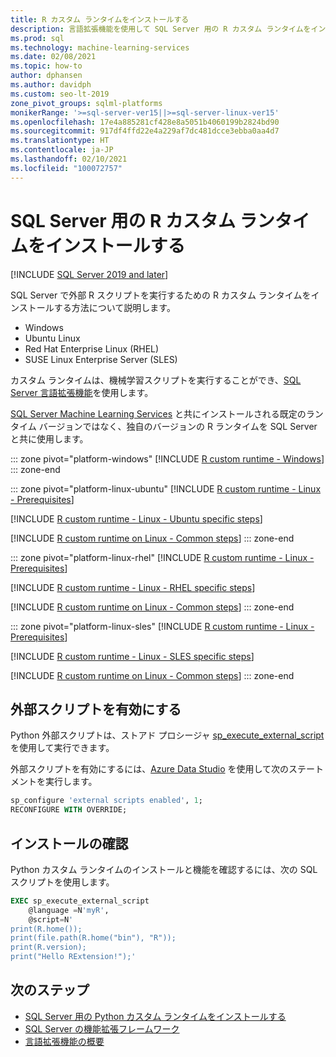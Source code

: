 ```yaml
---
title: R カスタム ランタイムをインストールする
description: 言語拡張機能を使用して SQL Server 用の R カスタム ランタイムをインストールする方法について説明します。 Python カスタム ランタイムは機械学習スクリプトを実行できます。
ms.prod: sql
ms.technology: machine-learning-services
ms.date: 02/08/2021
ms.topic: how-to
author: dphansen
ms.author: davidph
ms.custom: seo-lt-2019
zone_pivot_groups: sqlml-platforms
monikerRange: '>=sql-server-ver15||>=sql-server-linux-ver15'
ms.openlocfilehash: 17e4a885281cf428e8a5051b4060199b2824bd90
ms.sourcegitcommit: 917df4ffd22e4a229af7dc481dcce3ebba0aa4d7
ms.translationtype: HT
ms.contentlocale: ja-JP
ms.lasthandoff: 02/10/2021
ms.locfileid: "100072757"
---
```

# <a name="install-an-r-custom-runtime-for-sql-server"></a>SQL Server 用の R カスタム ランタイムをインストールする

[!INCLUDE [SQL Server 2019 and later](../../includes/applies-to-version/sqlserver2019.md)]

SQL Server で外部 R スクリプトを実行するための R カスタム ランタイムをインストールする方法について説明します。

+ Windows
+ Ubuntu Linux
+ Red Hat Enterprise Linux (RHEL)
+ SUSE Linux Enterprise Server (SLES)

カスタム ランタイムは、機械学習スクリプトを実行することができ、[SQL Server 言語拡張機能](../../language-extensions/language-extensions-overview.md)を使用します。

[SQL Server Machine Learning Services](../sql-server-machine-learning-services.md) と共にインストールされる既定のランタイム バージョンではなく、独自のバージョンの R ランタイムを SQL Server と共に使用します。

::: zone pivot="platform-windows"
[!INCLUDE [R custom runtime - Windows](includes/custom-runtime-r-windows.md)]
::: zone-end

::: zone pivot="platform-linux-ubuntu"
[!INCLUDE [R custom runtime - Linux - Prerequisites](includes/custom-runtime-r-linux-prerequisites.md)]

[!INCLUDE [R custom runtime - Linux - Ubuntu specific steps](includes/custom-runtime-r-linux-ubuntu.md)]

[!INCLUDE [R custom runtime on Linux - Common steps](includes/custom-runtime-r-linux-common.md)]
::: zone-end

::: zone pivot="platform-linux-rhel"
[!INCLUDE [R custom runtime - Linux - Prerequisites](includes/custom-runtime-r-linux-prerequisites.md)]

[!INCLUDE [R custom runtime - Linux - RHEL specific steps](includes/custom-runtime-r-linux-rhel.md)]

[!INCLUDE [R custom runtime on Linux - Common steps](includes/custom-runtime-r-linux-common.md)]
::: zone-end

::: zone pivot="platform-linux-sles"
[!INCLUDE [R custom runtime - Linux - Prerequisites](includes/custom-runtime-r-linux-prerequisites.md)]

[!INCLUDE [R custom runtime - Linux - SLES specific steps](includes/custom-runtime-r-linux-sles.md)]

[!INCLUDE [R custom runtime on Linux - Common steps](includes/custom-runtime-r-linux-common.md)]
::: zone-end

## <a name="enable-external-script"></a>外部スクリプトを有効にする

Python 外部スクリプトは、ストアド プロシージャ [sp_execute_external_script](../../relational-databases/system-stored-procedures/sp-execute-external-script-transact-sql.md) を使用して実行できます。

外部スクリプトを有効にするには、[Azure Data Studio](../../azure-data-studio/what-is-azure-data-studio.md) を使用して次のステートメントを実行します。

```sql
sp_configure 'external scripts enabled', 1;
RECONFIGURE WITH OVERRIDE;  
```

## <a name="verify-installation"></a>インストールの確認

Python カスタム ランタイムのインストールと機能を確認するには、次の SQL スクリプトを使用します。

```sql
EXEC sp_execute_external_script
    @language =N'myR',
    @script=N'
print(R.home());
print(file.path(R.home("bin"), "R"));
print(R.version);
print("Hello RExtension!");'
```

## <a name="next-steps"></a>次のステップ

+ [SQL Server 用の Python カスタム ランタイムをインストールする](custom-runtime-python.md)
+ [SQL Server の機能拡張フレームワーク](../concepts/extensibility-framework.md)
+ [言語拡張機能の概要](../../language-extensions/language-extensions-overview.md)